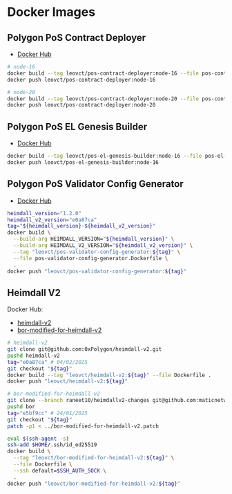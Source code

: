# Docker Images

## Polygon PoS Contract Deployer

- [Docker Hub](https://hub.docker.com/r/leovct/pos-contract-deployer)

```bash
# node-16
docker build --tag leovct/pos-contract-deployer:node-16 --file pos-contract-deployer-node-16.Dockerfile .
docker push leovct/pos-contract-deployer:node-16

# node-20
docker build --tag leovct/pos-contract-deployer:node-20 --file pos-contract-deployer-node-20.Dockerfile .
docker push leovct/pos-contract-deployer:node-20
```

## Polygon PoS EL Genesis Builder

- [Docker Hub](https://hub.docker.com/r/leovct/pos-el-genesis-builder)

```bash
docker build --tag leovct/pos-el-genesis-builder:node-16 --file pos-el-genesis-builder.Dockerfile .
docker push leovct/pos-el-genesis-builder:node-16
```

## Polygon PoS Validator Config Generator

- [Docker Hub](https://hub.docker.com/r/leovct/pos-validator-config-generator)

```bash
heimdall_version="1.2.0"
heimdall_v2_version="e0a87ca"
tag="${heimdall_version}-${heimdall_v2_version}"
docker build \
  --build-arg HEIMDALL_VERSION="${heimdall_version}" \
  --build-arg HEIMDALL_V2_VERSION="${heimdall_v2_version}" \
  --tag "leovct/pos-validator-config-generator:${tag}" \
  --file pos-validator-config-generator.Dockerfile \
  .
docker push "leovct/pos-validator-config-generator:${tag}"
```

## Heimdall V2

Docker Hub:

- [heimdall-v2](https://hub.docker.com/r/leovct/heimdall-v2)
- [bor-modified-for-heimdall-v2](https://hub.docker.com/r/leovct/bor-modified-for-heimdall-v2)

```bash
# heimdall-v2
git clone git@github.com:0xPolygon/heimdall-v2.git
pushd heimdall-v2
tag="e0a87ca" # 04/02/2025
git checkout "${tag}"
docker build --tag "leovct/heimdall-v2:${tag}" --file Dockerfile .
docker push "leovct/heimdall-v2:${tag}"

# bor-modified-for-heimdall-v2
git clone --branch raneet10/heimdallv2-changes git@github.com:maticnetwork/bor.git
pushd bor
tag="e5bf9cc" # 24/01/2025
git checkout "${tag}"
patch -p1 < ../bor-modified-for-heimdall-v2.patch

eval $(ssh-agent -s)
ssh-add $HOME/.ssh/id_ed25519
docker build \
  --tag "leovct/bor-modified-for-heimdall-v2:${tag}" \
  --file Dockerfile \
  --ssh default=$SSH_AUTH_SOCK \
  .
docker push "leovct/bor-modified-for-heimdall-v2:${tag}"
```
